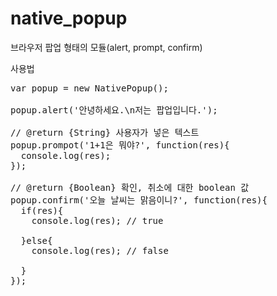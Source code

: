 # native_popup

브라우저 팝업 형태의 모듈(alert, prompt, confirm)

사용법

<pre>
var popup = new NativePopup();

popup.alert('안녕하세요.\n저는 팝업입니다.');

// @return {String} 사용자가 넣은 텍스트 
popup.prompot('1+1은 뭐야?', function(res){
  console.log(res);
});

// @return {Boolean} 확인, 취소에 대한 boolean 값
popup.confirm('오늘 날씨는 맑음이니?', function(res){
  if(res){
    console.log(res); // true

  }else{
    console.log(res); // false

  }
});

</pre>
